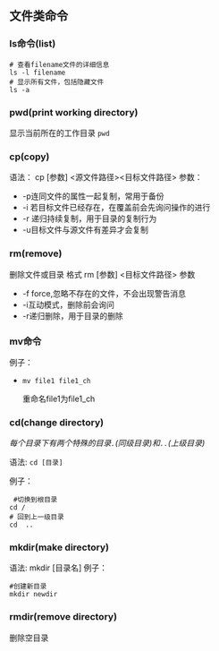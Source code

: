 ## 文件类命令

### ls命令(list)
```shell
# 查看filename文件的详细信息
ls -l filename
# 显示所有文件，包括隐藏文件
ls -a

```
### pwd(print working directory)
显示当前所在的工作目录
`pwd`

### cp(copy)
语法： cp [参数] <源文件路径><目标文件路径> 
参数：
 * -p连同文件的属性一起复制，常用于备份
*  -i 若目标文件已经存在，在覆盖前会先询问操作的进行
* -r 递归持续复制，用于目录的复制行为
* -u目标文件与源文件有差异才会复制

### rm(remove)
删除文件或目录 
格式 rm [参数] <目标文件路径> 
参数 
* -f force,忽略不存在的文件，不会出现警告消息
* -i互动模式，删除前会询问
* -r递归删除，用于目录的删除

### mv命令

例子：

* `mv file1 file1_ch`

  重命名file1为file1_ch

### cd(change directory)

*每个目录下有两个特殊的目录`.`(同级目录)和`..`(上级目录)*

语法: `cd [目录]  `

例子：
```shell
 #切换到根目录 
cd /
# 回到上一级目录  
cd  ..
```

### mkdir(make directory)  
语法: mkdir [目录名] 
例子：

```shell
#创建新目录  
mkdir newdir
```

### rmdir(remove directory)
删除空目录 

